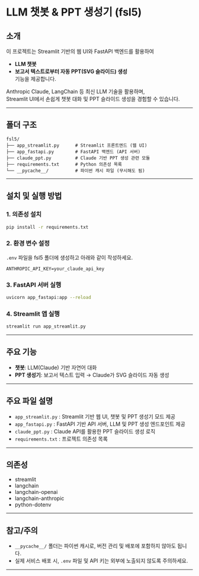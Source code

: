 # LLM 챗봇 & PPT 생성기 (fsl5)

## 소개

이 프로젝트는 Streamlit 기반의 웹 UI와 FastAPI 백엔드를 활용하여  
- **LLM 챗봇**  
- **보고서 텍스트로부터 자동 PPT(SVG 슬라이드) 생성**  
기능을 제공합니다.

Anthropic Claude, LangChain 등 최신 LLM 기술을 활용하며,  
Streamlit UI에서 손쉽게 챗봇 대화 및 PPT 슬라이드 생성을 경험할 수 있습니다.

---

## 폴더 구조

```
fsl5/
├── app_streamlit.py      # Streamlit 프론트엔드 (웹 UI)
├── app_fastapi.py        # FastAPI 백엔드 (API 서버)
├── claude_ppt.py         # Claude 기반 PPT 생성 관련 모듈
├── requirements.txt      # Python 의존성 목록
└── __pycache__/          # 파이썬 캐시 파일 (무시해도 됨)
```

---

## 설치 및 실행 방법

### 1. 의존성 설치

```bash
pip install -r requirements.txt
```

### 2. 환경 변수 설정

`.env` 파일을 fsl5 폴더에 생성하고 아래와 같이 작성하세요.

```
ANTHROPIC_API_KEY=your_claude_api_key
```

### 3. FastAPI 서버 실행

```bash
uvicorn app_fastapi:app --reload
```

### 4. Streamlit 앱 실행

```bash
streamlit run app_streamlit.py
```

---

## 주요 기능

- **챗봇**: LLM(Claude) 기반 자연어 대화
- **PPT 생성기**: 보고서 텍스트 입력 → Claude가 SVG 슬라이드 자동 생성

---

## 주요 파일 설명

- `app_streamlit.py` : Streamlit 기반 웹 UI, 챗봇 및 PPT 생성기 모드 제공
- `app_fastapi.py`   : FastAPI 기반 API 서버, LLM 및 PPT 생성 엔드포인트 제공
- `claude_ppt.py`    : Claude API를 활용한 PPT 슬라이드 생성 로직
- `requirements.txt` : 프로젝트 의존성 목록

---

## 의존성

- streamlit
- langchain
- langchain-openai
- langchain-anthropic
- python-dotenv

---

## 참고/주의

- `__pycache__/` 폴더는 파이썬 캐시로, 버전 관리 및 배포에 포함하지 않아도 됩니다.
- 실제 서비스 배포 시, `.env` 파일 및 API 키는 외부에 노출되지 않도록 주의하세요.

---
